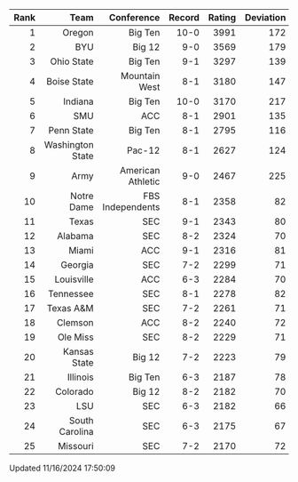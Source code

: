 | Rank  | Team                 | Conference           | Record   | Rating | Deviation |
| ---:  | ---:                 | ---:                 | ---:     | ---:   | ---:      |
| 1     | Oregon               | Big Ten              | 10-0     | 3991   | 172       |
| 2     | BYU                  | Big 12               | 9-0      | 3569   | 179       |
| 3     | Ohio State           | Big Ten              | 9-1      | 3297   | 139       |
| 4     | Boise State          | Mountain West        | 8-1      | 3180   | 147       |
| 5     | Indiana              | Big Ten              | 10-0     | 3170   | 217       |
| 6     | SMU                  | ACC                  | 8-1      | 2901   | 135       |
| 7     | Penn State           | Big Ten              | 8-1      | 2795   | 116       |
| 8     | Washington State     | Pac-12               | 8-1      | 2627   | 124       |
| 9     | Army                 | American Athletic    | 9-0      | 2467   | 225       |
| 10    | Notre Dame           | FBS Independents     | 8-1      | 2358   | 82        |
| 11    | Texas                | SEC                  | 9-1      | 2343   | 80        |
| 12    | Alabama              | SEC                  | 8-2      | 2324   | 70        |
| 13    | Miami                | ACC                  | 9-1      | 2316   | 81        |
| 14    | Georgia              | SEC                  | 7-2      | 2299   | 71        |
| 15    | Louisville           | ACC                  | 6-3      | 2284   | 70        |
| 16    | Tennessee            | SEC                  | 8-1      | 2278   | 82        |
| 17    | Texas A&M            | SEC                  | 7-2      | 2261   | 71        |
| 18    | Clemson              | ACC                  | 8-2      | 2240   | 72        |
| 19    | Ole Miss             | SEC                  | 8-2      | 2229   | 71        |
| 20    | Kansas State         | Big 12               | 7-2      | 2223   | 79        |
| 21    | Illinois             | Big Ten              | 6-3      | 2187   | 78        |
| 22    | Colorado             | Big 12               | 8-2      | 2182   | 70        |
| 23    | LSU                  | SEC                  | 6-3      | 2182   | 66        |
| 24    | South Carolina       | SEC                  | 6-3      | 2175   | 67        |
| 25    | Missouri             | SEC                  | 7-2      | 2170   | 72        |

Updated 11/16/2024 17:50:09
